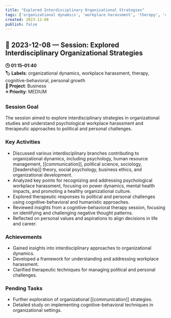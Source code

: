```yaml
---
title: "Explored Interdisciplinary Organizational Strategies"
tags: ['organizational dynamics', 'workplace harassment', 'therapy', 'cognitive-behavioral', 'personal growth']
created: 2023-12-08
publish: false
---
```


## 📅 2023-12-08 — Session: Explored Interdisciplinary Organizational Strategies

**🕒 01:15–01:40**  
**🏷️ Labels**: organizational dynamics, workplace harassment, therapy, cognitive-behavioral, personal growth  
**📂 Project**: Business  
**⭐ Priority**: MEDIUM  


### Session Goal
The session aimed to explore interdisciplinary strategies in organizational studies and understand psychological workplace harassment and therapeutic approaches to political and personal challenges.

### Key Activities
- Discussed various interdisciplinary branches contributing to organizational dynamics, including psychology, human resource management, [[communication]], political science, sociology, [[leadership]] theory, social psychology, business ethics, and organizational development.
- Analyzed key points for recognizing and addressing psychological workplace harassment, focusing on power dynamics, mental health impacts, and promoting a healthy organizational culture.
- Explored therapeutic responses to political and personal challenges using cognitive-behavioral and humanistic approaches.
- Reviewed insights from a cognitive-behavioral therapy session, focusing on identifying and challenging negative thought patterns.
- Reflected on personal values and aspirations to align decisions in life and career.

### Achievements
- Gained insights into interdisciplinary approaches to organizational dynamics.
- Developed a framework for understanding and addressing workplace harassment.
- Clarified therapeutic techniques for managing political and personal challenges.

### Pending Tasks
- Further exploration of organizational [[communication]] strategies.
- Detailed study on implementing cognitive-behavioral techniques in organizational settings.
